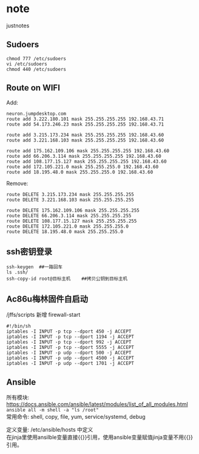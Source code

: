 # note
justnotes

## Sudoers  
```  
chmod 777 /etc/sudoers
vi /etc/sudoers
chmod 440 /etc/sudoers
```  

## Route on WIFI  
Add:  
```  
neuron.jumpdesktop.com
route add 3.222.180.101 mask 255.255.255.255 192.168.43.71
route add 54.173.246.23 mask 255.255.255.255 192.168.43.71

route add 3.215.173.234 mask 255.255.255.255 192.168.43.60
route add 3.221.168.103 mask 255.255.255.255 192.168.43.60

route add 175.162.109.106 mask 255.255.255.255 192.168.43.60
route add 66.206.3.114 mask 255.255.255.255 192.168.43.60
route add 108.177.15.127 mask 255.255.255.255 192.168.43.60
route add 172.105.221.0 mask 255.255.255.0 192.168.43.60
route add 18.195.48.0 mask 255.255.255.0 192.168.43.60
```

Remove:
```
route DELETE 3.215.173.234 mask 255.255.255.255
route DELETE 3.221.168.103 mask 255.255.255.255

route DELETE 175.162.109.106 mask 255.255.255.255
route DELETE 66.206.3.114 mask 255.255.255.255
route DELETE 108.177.15.127 mask 255.255.255.255
route DELETE 172.105.221.0 mask 255.255.255.0
route DELETE 18.195.48.0 mask 255.255.255.0
```

## ssh密钥登录  
```  
ssh-keygen  ##一路回车
ls .ssh/
ssh-copy-id root@目标主机    ##拷贝公钥到目标主机
```  
## Ac86u梅林固件自启动  
/jffs/scripts 新增 firewall-start  
```
#!/bin/sh
iptables -I INPUT -p tcp --dport 450 -j ACCEPT
iptables -I INPUT -p tcp --dport 1194 -j ACCEPT
iptables -I INPUT -p tcp --dport 992 -j ACCEPT
iptables -I INPUT -p tcp --dport 5555 -j ACCEPT
iptables -I INPUT -p udp --dport 500 -j ACCEPT
iptables -I INPUT -p udp --dport 4500 -j ACCEPT
iptables -I INPUT -p udp --dport 1701 -j ACCEPT
```  

## Ansible  
所有模块: https://docs.ansible.com/ansible/latest/modules/list_of_all_modules.html  
`ansible all -m shell -a "ls /root"`  
常用命令: shell, copy, file, yum, service/systemd, debug

定义变量: /etc/ansible/hosts 中定义  
在jinja里使用ansilble变量直接{{}}引用，使用ansible变量赋值jinja变量不用{{}}引用。  
